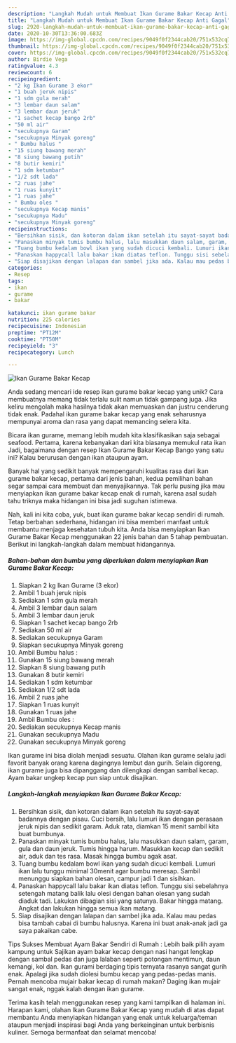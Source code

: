 ```yaml
---
description: "Langkah Mudah untuk Membuat Ikan Gurame Bakar Kecap Anti Gagal"
title: "Langkah Mudah untuk Membuat Ikan Gurame Bakar Kecap Anti Gagal"
slug: 2920-langkah-mudah-untuk-membuat-ikan-gurame-bakar-kecap-anti-gagal
date: 2020-10-30T13:36:00.683Z
image: https://img-global.cpcdn.com/recipes/9049f0f2344cab20/751x532cq70/ikan-gurame-bakar-kecap-foto-resep-utama.jpg
thumbnail: https://img-global.cpcdn.com/recipes/9049f0f2344cab20/751x532cq70/ikan-gurame-bakar-kecap-foto-resep-utama.jpg
cover: https://img-global.cpcdn.com/recipes/9049f0f2344cab20/751x532cq70/ikan-gurame-bakar-kecap-foto-resep-utama.jpg
author: Birdie Vega
ratingvalue: 4.3
reviewcount: 6
recipeingredient:
- "2 kg Ikan Gurame 3 ekor"
- "1 buah jeruk nipis"
- "1 sdm gula merah"
- "3 lembar daun salam"
- "3 lembar daun jeruk"
- "1 sachet kecap bango 2rb"
- "50 ml air"
- "secukupnya Garam"
- "secukupnya Minyak goreng"
- " Bumbu halus "
- "15 siung bawang merah"
- "8 siung bawang putih"
- "8 butir kemiri"
- "1 sdm ketumbar"
- "1/2 sdt lada"
- "2 ruas jahe"
- "1 ruas kunyit"
- "1 ruas jahe"
- " Bumbu oles "
- "secukupnya Kecap manis"
- "secukupnya Madu"
- "secukupnya Minyak goreng"
recipeinstructions:
- "Bersihkan sisik, dan kotoran dalam ikan setelah itu sayat-sayat badannya dengan pisau. Cuci bersih, lalu lumuri ikan dengan perasaan jeruk nipis dan sedikit garam. Aduk rata, diamkan 15 menit sambil kita buat bumbunya."
- "Panaskan minyak tumis bumbu halus, lalu masukkan daun salam, garam, gula dan daun jeruk. Tumis hingga harum. Masukkan kecap dan sedikit air, aduk dan tes rasa. Masak hingga bumbu agak asat."
- "Tuang bumbu kedalam bowl ikan yang sudah dicuci kembali. Lumuri ikan lalu tunggu minimal 30menit agar bumbu meresap. Sambil menunggu siapkan bahan olesan, campur jadi 1 dan sisihkan."
- "Panaskan happycall lalu bakar ikan diatas teflon. Tunggu sisi sebelahnya setengah matang balik lalu olesi dengan bahan olesan yang sudah diaduk tadi. Lakukan dibagian sisi yang satunya. Bakar hingga matang. Angkat dan lakukan hingga semua ikan matang."
- "Siap disajikan dengan lalapan dan sambel jika ada. Kalau mau pedas bisa tambah cabai di bumbu halusnya. Karena ini buat anak-anak jadi ga saya pakaikan cabe."
categories:
- Resep
tags:
- ikan
- gurame
- bakar

katakunci: ikan gurame bakar 
nutrition: 225 calories
recipecuisine: Indonesian
preptime: "PT12M"
cooktime: "PT50M"
recipeyield: "3"
recipecategory: Lunch

---
```



![Ikan Gurame Bakar Kecap](https://img-global.cpcdn.com/recipes/9049f0f2344cab20/751x532cq70/ikan-gurame-bakar-kecap-foto-resep-utama.jpg)

Anda sedang mencari ide resep ikan gurame bakar kecap yang unik? Cara membuatnya memang tidak terlalu sulit namun tidak gampang juga. Jika keliru mengolah maka hasilnya tidak akan memuaskan dan justru cenderung tidak enak. Padahal ikan gurame bakar kecap yang enak seharusnya mempunyai aroma dan rasa yang dapat memancing selera kita.

Bicara ikan gurame, memang lebih mudah kita klasifikasikan saja sebagai seafood. Pertama, karena kebanyakan dari kita biasanya memukul rata ikan Jadi, bagaimana dengan resep Ikan Gurame Bakar Kecap Bango yang satu ini? Kalau berurusan dengan ikan ataupun ayam.

Banyak hal yang sedikit banyak mempengaruhi kualitas rasa dari ikan gurame bakar kecap, pertama dari jenis bahan, kedua pemilihan bahan segar sampai cara membuat dan menyajikannya. Tak perlu pusing jika mau menyiapkan ikan gurame bakar kecap enak di rumah, karena asal sudah tahu triknya maka hidangan ini bisa jadi suguhan istimewa.


Nah, kali ini kita coba, yuk, buat ikan gurame bakar kecap sendiri di rumah. Tetap berbahan sederhana, hidangan ini bisa memberi manfaat untuk membantu menjaga kesehatan tubuh kita. Anda bisa menyiapkan Ikan Gurame Bakar Kecap menggunakan 22 jenis bahan dan 5 tahap pembuatan. Berikut ini langkah-langkah dalam membuat hidangannya.

<!--inarticleads1-->

##### Bahan-bahan dan bumbu yang diperlukan dalam menyiapkan Ikan Gurame Bakar Kecap:

1. Siapkan 2 kg Ikan Gurame (3 ekor)
1. Ambil 1 buah jeruk nipis
1. Sediakan 1 sdm gula merah
1. Ambil 3 lembar daun salam
1. Ambil 3 lembar daun jeruk
1. Siapkan 1 sachet kecap bango 2rb
1. Sediakan 50 ml air
1. Sediakan secukupnya Garam
1. Siapkan secukupnya Minyak goreng
1. Ambil  Bumbu halus :
1. Gunakan 15 siung bawang merah
1. Siapkan 8 siung bawang putih
1. Gunakan 8 butir kemiri
1. Sediakan 1 sdm ketumbar
1. Sediakan 1/2 sdt lada
1. Ambil 2 ruas jahe
1. Siapkan 1 ruas kunyit
1. Gunakan 1 ruas jahe
1. Ambil  Bumbu oles :
1. Sediakan secukupnya Kecap manis
1. Gunakan secukupnya Madu
1. Gunakan secukupnya Minyak goreng


Ikan gurame ini bisa diolah menjadi sesuatu. Olahan ikan gurame selalu jadi favorit banyak orang karena dagingnya lembut dan gurih. Selain digoreng, ikan gurame juga bisa dipanggang dan dilengkapi dengan sambal kecap. Ayam bakar ungkep kecap pun siap untuk disajikan. 

<!--inarticleads2-->

##### Langkah-langkah menyiapkan Ikan Gurame Bakar Kecap:

1. Bersihkan sisik, dan kotoran dalam ikan setelah itu sayat-sayat badannya dengan pisau. Cuci bersih, lalu lumuri ikan dengan perasaan jeruk nipis dan sedikit garam. Aduk rata, diamkan 15 menit sambil kita buat bumbunya.
1. Panaskan minyak tumis bumbu halus, lalu masukkan daun salam, garam, gula dan daun jeruk. Tumis hingga harum. Masukkan kecap dan sedikit air, aduk dan tes rasa. Masak hingga bumbu agak asat.
1. Tuang bumbu kedalam bowl ikan yang sudah dicuci kembali. Lumuri ikan lalu tunggu minimal 30menit agar bumbu meresap. Sambil menunggu siapkan bahan olesan, campur jadi 1 dan sisihkan.
1. Panaskan happycall lalu bakar ikan diatas teflon. Tunggu sisi sebelahnya setengah matang balik lalu olesi dengan bahan olesan yang sudah diaduk tadi. Lakukan dibagian sisi yang satunya. Bakar hingga matang. Angkat dan lakukan hingga semua ikan matang.
1. Siap disajikan dengan lalapan dan sambel jika ada. Kalau mau pedas bisa tambah cabai di bumbu halusnya. Karena ini buat anak-anak jadi ga saya pakaikan cabe.


Tips Sukses Membuat Ayam Bakar Sendiri di Rumah : Lebih baik pilih ayam kampung untuk Sajikan ayam bakar kecap dengan nasi hangat lengkap dengan sambal pedas dan juga lalaban seperti potongan mentimun, daun kemangi, kol dan. Ikan gurami berdaging tipis ternyata rasanya sangat gurih enak. Apalagi jika sudah diolesi bumbu kecap yang pedas-pedas manis. Pernah mencoba mujair bakar kecap di rumah makan? Daging ikan mujair sangat enak, nggak kalah dengan ikan gurame. 

Terima kasih telah menggunakan resep yang kami tampilkan di halaman ini. Harapan kami, olahan Ikan Gurame Bakar Kecap yang mudah di atas dapat membantu Anda menyiapkan hidangan yang enak untuk keluarga/teman ataupun menjadi inspirasi bagi Anda yang berkeinginan untuk berbisnis kuliner. Semoga bermanfaat dan selamat mencoba!
